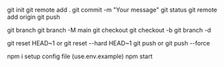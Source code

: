 <!-- upload a file or init command -->
git init
git remote add .
git commit -m "Your message"
git status
git remote add origin<link>
git push <remote name>

<!-- Branch Commands -->
git branch git branch -M main
git checkout <Branch name>
git checkout -b <New branch name>
git branch -d <branch name>

<!-- Undoing changes -->
git reset HEAD~1 or git reset --hard HEAD~1
git push or git push --force

<!-- Runnig the server -->
npm i
setup config file (use.env.example)
npm start